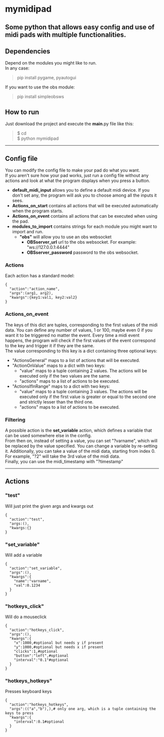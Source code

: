 # mymidipad  

Some python that allows easy config and use of midi pads with multiple functionalities.
---
## Dependencies  

Depend on the modules you might like to run.  
In any case:  
> pip install pygame, pyautogui  

If you want to use the obs module:  
> pip install simpleobsws  

## How to run

Just download the project and execute the __main__.py file like this:  
> $ cd <path to where the project was put>  
> $ python mymidipad  

---
## Config file

You can modify the config file to make your pad do what you want.  
If you aren't sure how your pad works, just run a config file without any actions and look at what the program displays when you press a button.  
* **default_midi_input** allows you to define a default midi device. If you don't set any, the program will ask you to choose among all the inputs it sees.  
* **Actions_on_start** contains all actions that will be executed automatically when the program starts.  
* **Actions_on_event** contains all actions that can be executed when using the pad.  
* **modules_to_import** contains strings for each module you might want to import and run.  
    * **"obs"** will allow you to use an obs websocket  
        * **OBSserver_url** url to the obs websocket. For example: "ws://127.0.0.1:4444"  
        * **OBSserver_password** password to the obs websocket.  

### Actions

Each action has a standard model:
```
{
  "action":"action_name",
  "args":(arg1, arg2),
  "kwargs":{key1:val1, key2:val2}
}
```  

### Actions_on_event

The keys of this dict are tuples, corresponding to the first values of the midi data. You can define any number of values, 1 or 100, maybe even 0 if you want it to be triggered no matter the event. Every time a midi event happens, the program will check if the first values of the event correspond to the key and trigger it if they are the same.  
The value corresponding to this key is a dict containing three optional keys:  
* "ActionsGeneral" maps to a list of actions that will be executed.
* "ActionOnValue" maps to a dict with two keys:
    * "value" maps to a tuple containing 2 values. The actions will be executed only if the two values are the same.
    * "actions" maps to a list of actions to be executed.
* "ActionsIfInRange" maps to a dict with two keys:
    * "value" maps to a tuple containing 3 values. The actions will be executed only if the first value is greater or equal to the second one and strictly lesser than the third one.
    * "actions" maps to a list of actions to be executed.

### Filtering

A possible action is the **set_variable** action, which defines a variable that can be used somewhere else in the config.  
From then on, instead of setting a value, you can set "?varname", which will be replaced by the value specified. You can change a variable by re-setting it.
Additionally, you can take a value of the midi data, starting from index 0. For example, "?2" will take the 3rd value of the midi data.  
Finally, you can use the midi_timestamp with "?timestamp"  

---

## Actions

### "test"

Will just print the given args and kwargs out
```
{
  "action":"test",
  "args:(),
  "kwargs:{}
}
```

### "set_variable"

Will add a variable
```
{
  "action":"set_variable",
  "args":(),
  "kwargs":{
    "name":"varname",
    "val":0.1234
  }
}
```

### "hotkeys_click"

Will do a mouseclick
```
{
  "action":"hotkeys_click",
  "args":(),
  "kwargs":{
    "x":1000,#optional but needs y if present
    "y":1000,#optional but needs x if present
    "clicks":1,#optional
    "button":"left",#optional
    "interval":"0.1"#optional
  }
}
```

### "hotkeys_hotkeys"

Presses keyboard keys
```
{
  "action":"hotkeys_hotkeys",
  "args":(("a","b"),),# only one arg, which is a tuple containing the keys to press
  "kwargs":{
    "interval":0.1#optional
  }
}
```
  
  
